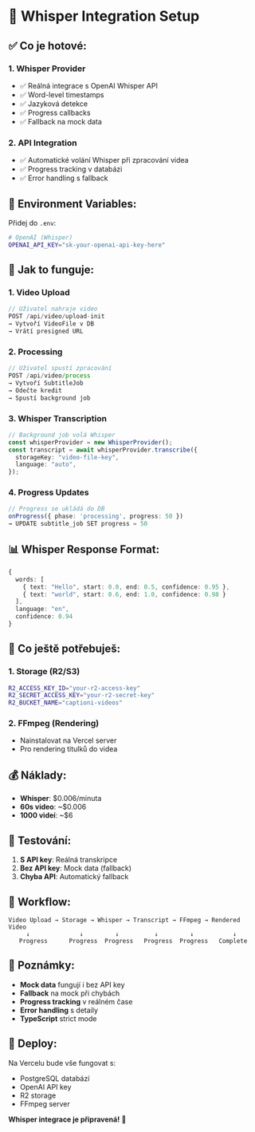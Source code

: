 # 🎤 Whisper Integration Setup

## ✅ **Co je hotové:**

### **1. Whisper Provider**

- ✅ Reálná integrace s OpenAI Whisper API
- ✅ Word-level timestamps
- ✅ Jazyková detekce
- ✅ Progress callbacks
- ✅ Fallback na mock data

### **2. API Integration**

- ✅ Automatické volání Whisper při zpracování videa
- ✅ Progress tracking v databázi
- ✅ Error handling s fallback

## 🔧 **Environment Variables:**

Přidej do `.env`:

```bash
# OpenAI (Whisper)
OPENAI_API_KEY="sk-your-openai-api-key-here"
```

## 🚀 **Jak to funguje:**

### **1. Video Upload**

```typescript
// Uživatel nahraje video
POST /api/video/upload-init
→ Vytvoří VideoFile v DB
→ Vrátí presigned URL
```

### **2. Processing**

```typescript
// Uživatel spustí zpracování
POST /api/video/process
→ Vytvoří SubtitleJob
→ Odečte kredit
→ Spustí background job
```

### **3. Whisper Transcription**

```typescript
// Background job volá Whisper
const whisperProvider = new WhisperProvider();
const transcript = await whisperProvider.transcribe({
  storageKey: "video-file-key",
  language: "auto",
});
```

### **4. Progress Updates**

```typescript
// Progress se ukládá do DB
onProgress({ phase: 'processing', progress: 50 })
→ UPDATE subtitle_job SET progress = 50
```

## 📊 **Whisper Response Format:**

```typescript
{
  words: [
    { text: "Hello", start: 0.0, end: 0.5, confidence: 0.95 },
    { text: "world", start: 0.6, end: 1.0, confidence: 0.98 }
  ],
  language: "en",
  confidence: 0.94
}
```

## 🎯 **Co ještě potřebuješ:**

### **1. Storage (R2/S3)**

```bash
R2_ACCESS_KEY_ID="your-r2-access-key"
R2_SECRET_ACCESS_KEY="your-r2-secret-key"
R2_BUCKET_NAME="captioni-videos"
```

### **2. FFmpeg (Rendering)**

- Nainstalovat na Vercel server
- Pro rendering titulků do videa

## 💰 **Náklady:**

- **Whisper**: $0.006/minuta
- **60s video**: ~$0.006
- **1000 videí**: ~$6

## 🧪 **Testování:**

1. **S API key**: Reálná transkripce
2. **Bez API key**: Mock data (fallback)
3. **Chyba API**: Automatický fallback

## 🔄 **Workflow:**

```
Video Upload → Storage → Whisper → Transcript → FFmpeg → Rendered Video
     ↓              ↓         ↓          ↓         ↓           ↓
   Progress      Progress  Progress   Progress  Progress   Complete
```

## 📝 **Poznámky:**

- **Mock data** fungují i bez API key
- **Fallback** na mock při chybách
- **Progress tracking** v reálném čase
- **Error handling** s detaily
- **TypeScript** strict mode

## 🚀 **Deploy:**

Na Vercelu bude vše fungovat s:

- PostgreSQL databází
- OpenAI API key
- R2 storage
- FFmpeg server

**Whisper integrace je připravená!** 🎉
